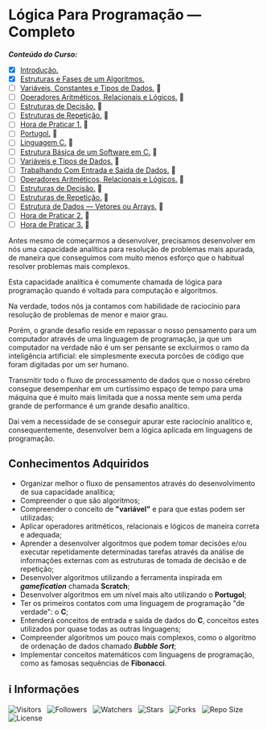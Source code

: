 <!-- Título -->
# Lógica Para Programação — Completo

***Conteúdo do Curso:***

* [x] [Introdução.](https://github.com/Devsgeeknerd/mod-int-log-par-pro-com-bas)
* [x] [Estruturas e Fases de um Algoritmos.](https://github.com/Devsgeeknerd/mod-est-fas-alg-log-par-pro-com-bas)
* [ ] [Variáveis, Constantes e Tipos de Dados.](https://github.com/Devsgeeknerd/mod-var-con-tip-dad-log-par-pro-com-bas) :construction:
* [ ] [Operadores Aritméticos, Relacionais e Lógicos.](https://github.com/Devsgeeknerd/mod-ope-ari-rel-log-log-par-pro-com-bas) :construction:
* [ ] [Estruturas de Decisão.](https://github.com/Devsgeeknerd/mod-est-dec-log-par-pro-com-bas) :construction:
* [ ] [Estruturas de Repetição.](https://github.com/Devsgeeknerd/mod-est-rep-log-par-pro-com-bas) :construction:
* [ ] [Hora de Praticar 1.](https://github.com/Devsgeeknerd/mod-hor-pra-1-log-par-pro-com-bas) :construction:
* [ ] [Portugol.](https://github.com/Devsgeeknerd/mod-por-log-par-pro-com-bas) :construction:
* [ ] [Linguagem C.](https://github.com/Devsgeeknerd/mod-lin-c-log-par-pro-com-bas) :construction:
* [ ] [Estrutura Básica de um Software em C.](https://github.com/Devsgeeknerd/mod-est-bas-sof-c-log-par-pro-com-bas) :construction:
* [ ] [Variáveis e Tipos de Dados.](https://github.com/Devsgeeknerd/mod-var-tip-dad-log-par-pro-com-bas) :construction:
* [ ] [Trabalhando Com Entrada e Saida de Dados.](https://github.com/Devsgeeknerd/mod-tra-ent-sai-dad-log-par-pro-com-bas) :construction:
* [ ] [Operadores Aritméticos, Relacionais e Lógicos.](https://github.com/Devsgeeknerd/mod-ope-ari-rel-log-log-par-pro-com-bas) :construction:
* [ ] [Estruturas de Decisão.](https://github.com/Devsgeeknerd/mod-est-dec-log-par-pro-bas) :construction:
* [ ] [Estruturas de Repetição.](https://github.com/Devsgeeknerd/mod-est-rep-log-par-pro-com-bas) :construction:
* [ ] [Estrutura de Dados — Vetores ou Arrays.](https://github.com/Devsgeeknerd/mod-est-dad-vet-arr-log-par-pro-com-bas) :construction:
* [ ] [Hora de Praticar 2.](https://github.com/Devsgeeknerd/mod-hor-pra-2-log-par-pro-com-bas) :construction:
* [ ] [Hora de Praticar 3.](https://github.com/Devsgeeknerd/mod-hor-pra-3-log-par-pro-com-bas) :construction:

Antes mesmo de começarmos a desenvolver, precisamos desenvolver em nós uma capacidade analítica para resolução de problemas mais apurada, de maneira que conseguimos com muito menos esforço que o habitual resolver problemas mais complexos.

Esta capacidade analítica é comumente chamada de lógica para programação quando é voltada para computação e algoritmos.

Na verdade, todos nós ja contamos com habilidade de raciocínio para resolução de problemas de menor e maior grau.

Porém, o grande desafio reside em repassar o nosso pensamento para um computador através de uma linguagem de programação, ja que um computador na verdade não é um ser pensante se excluirmos o ramo da inteligência artificial: ele simplesmente executa porcões de código que foram digitadas por um ser humano.

Transmitir todo o fluxo de processamento de dados que o nosso cérebro consegue desempenhar em um curtíssimo espaço de tempo para uma máquina que é muito mais limitada que a nossa mente sem uma perda grande de performance é um grande desafio analítico.

Dai vem a necessidade de se conseguir apurar este raciocínio analítico e, consequentemente, desenvolver bem a lógica aplicada em linguagens de programação.

## Conhecimentos Adquiridos

* Organizar melhor o fluxo de pensamentos através do desenvolvimento de sua capacidade analítica;
* Compreender o que são algoritmos;
* Compreender o conceito de **"variável"** e para que estas podem ser utilizadas;
* Aplicar operadores aritméticos, relacionais e lógicos de maneira correta e adequada;
* Aprender a desenvolver algoritmos que podem tomar decisões e/ou executar repetidamente determinadas tarefas através da análise de informações externas com as estruturas de tomada de decisão e de repetição;
* Desenvolver algoritmos utilizando a ferramenta inspirada em ***gamefication*** chamada **Scratch**;
* Desenvolver algoritmos em um nível mais alto utilizando o **Portugol**;
* Ter os primeiros contatos com uma linguagem de programação "de verdade": o **C**;
* Entenderá conceitos de entrada e saída de dados do **C**, conceitos estes utilizados por quase todas as outras linguagens;
* Compreender algoritmos um pouco mais complexos, como o algoritmo de ordenação de dados chamado ***Bubble Sort***;
* Implementar conceitos matemáticos com linguagens de programação, como as famosas sequências de **Fibonacci**.

<!-- Informações -->
## &#8505; Informações

![Visitors](https://api.visitorbadge.io/api/visitors?path=Devsgeeknerd%2Fcur-log-par-pro-com-bas&label=Visitantes&labelColor=%23f9e64f&countColor=%23008000&style=plastic "Total de Visitas")
&nbsp;
![Followers](https://img.shields.io/github/followers/Devsgeeknerd?style=p&label=Seguidores&labelColor=f9e64f&color=008000 "Total de Seguidores")
&nbsp;
![Watchers](https://img.shields.io/github/watchers/Devsgeeknerd/cur-log-par-pro-com-bas?style=p&label=Observadores&labelColor=f9e64f&color=008000 "Total de Observadores")
&nbsp;
![Stars](https://img.shields.io/github/stars/Devsgeeknerd/cur-log-par-pro-com-bas?style=p&label=Estrelas&labelColor=f9e64f&color=008000 "Total de Estrelas")
&nbsp;
![Forks](https://img.shields.io/github/forks/Devsgeeknerd/cur-log-par-pro-com-bas?style=p&label=Bifurcações&labelColor=f9e64f&color=008000 "Total de Bifurcações")
&nbsp;
![Repo Size](https://img.shields.io/github/repo-size/Devsgeeknerd/cur-log-par-pro-com-bas?style=p&label=Tamanho&labelColor=f9e64f&color=008000& "Tamanho do Repositório")
&nbsp;
![License](https://img.shields.io/github/license/Devsgeeknerd/cur-log-par-pro-com-bas?style=p&label=Licença&labelColor=f9e64f&color=008000 "Licença do Repositório")

